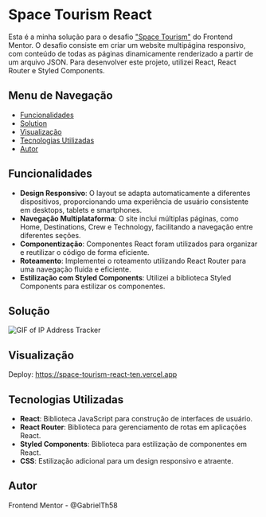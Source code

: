 # Space Tourism React

Esta é a minha solução para o desafio ["Space Tourism"](https://www.frontendmentor.io/challenges/space-tourism-multipage-website-gRWj1URZ3) do Frontend Mentor. O desafio consiste em criar um website multipágina responsivo, com conteúdo de todas as páginas dinamicamente renderizado a partir de um arquivo JSON. Para desenvolver este projeto, utilizei React, React Router e Styled Components.

## Menu de Navegação

- [Funcionalidades](#funcionalidades)
- [Solution](#solution)
- [Visualização](#visualização)
- [Tecnologias Utilizadas](#tecnologias-utilizadas)
- [Autor](#autor)

## Funcionalidades
- **Design Responsivo**: O layout se adapta automaticamente a diferentes dispositivos, proporcionando uma experiência de usuário consistente em desktops, tablets e smartphones.
- **Navegação Multiplataforma**: O site inclui múltiplas páginas, como Home, Destinations, Crew e Technology, facilitando a navegação entre diferentes seções.
- **Componentização**: Componentes React foram utilizados para organizar e reutilizar o código de forma eficiente.
- **Roteamento**: Implementei o roteamento utilizando React Router para uma navegação fluida e eficiente.
- **Estilização com Styled Components**: Utilizei a biblioteca Styled Components para estilizar os componentes.

## Solução
![GIF of IP Address Tracker](./src/gif/Gif-Space-tourism.gif)

## Visualização
Deploy: https://space-tourism-react-ten.vercel.app

## Tecnologias Utilizadas
- **React**: Biblioteca JavaScript para construção de interfaces de usuário.
- **React Router**: Biblioteca para gerenciamento de rotas em aplicações React.
- **Styled Components**: Biblioteca para estilização de componentes em React.
- **CSS**: Estilização adicional para um design responsivo e atraente.

## Autor
Frontend Mentor - @GabrielTh58
